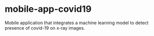 # mobile-app-covid19
Mobile application that integrates a machine learning model to detect presence of covid-19 on x-ray images.
